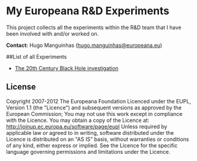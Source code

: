 # My Europeana R&D Experiments

This project collects all the experiments within the R&D team that I have been 
involved with and/or worked on. 

**Contact:** Hugo Manguinhas (hugo.manguinhas@europeana.eu)

##List of all Experiments
* [The 20th Century Black Hole investigation](experiments/BlackHole.MD)

## License
Copyright 2007-2012 The Europeana Foundation Licenced under the EUPL, 
Version 1.1 (the "Licence") and subsequent versions as approved by the European 
Commission; You may not use this work except in compliance with the Licence. 
You may obtain a copy of the Licence at: http://joinup.ec.europa.eu/software/page/eupl 
Unless required by applicable law or agreed to in writing, software distributed 
under the Licence is distributed on an "AS IS" basis, without warranties 
or conditions of any kind, either express or implied. See the Licence for 
the specific language governing permissions and limitations under the Licence.

